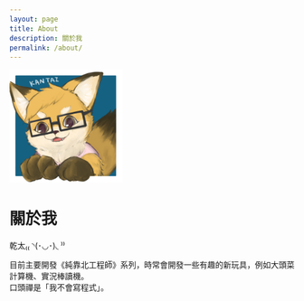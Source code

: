 ```yaml
---
layout: page
title: About
description: 關於我
permalink: /about/
---
```


<!-- <img class="img-rounded" src="/assets/img/uploads/kantai235.png" alt="kantai235" width="200"> -->
<img src="/assets/img/uploads/kantai235.png" alt="kantai235" width="200">

# 關於我

乾太₍₍ ◝(･◡･)◟ ⁾⁾

目前主要開發《純靠北工程師》系列，時常會開發一些有趣的新玩具，例如大頭菜計算機、實況棒讀機。<br />
口頭禪是「我不會寫程式」。

<script type='text/javascript' src='https://ko-fi.com/widgets/widget_2.js'></script><script type='text/javascript'>kofiwidget2.init('請乾太喝杯咖啡', '#944800', 'I2I52MD38');kofiwidget2.draw();</script>
